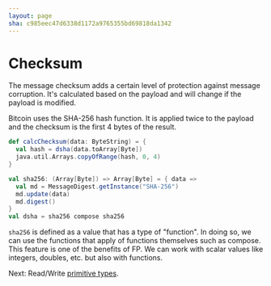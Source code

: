 ```yaml
---
layout: page
sha: c985eec47d6338d1172a9765355bd69818da1342
---
```


# Checksum

The message checksum adds a certain level of protection against message corruption. It's calculated based on the payload
and will change if the payload is modified.

Bitcoin uses the SHA-256 hash function. It is applied twice to the payload and the checksum is the first 4 bytes of the
result.

```scala
def calcChecksum(data: ByteString) = {
  val hash = dsha(data.toArray[Byte])
  java.util.Arrays.copyOfRange(hash, 0, 4)
}

val sha256: (Array[Byte]) => Array[Byte] = { data =>
  val md = MessageDigest.getInstance("SHA-256")
  md.update(data)
  md.digest()
}
val dsha = sha256 compose sha256
```

`sha256` is defined as a value that has a type of "function". In doing so, we can use the functions that apply of functions
themselves such as compose. This feature is one of the benefits of FP. We can work with scalar values like integers, doubles, etc.
but also with functions.

Next: Read/Write [primitive types]({{site.baseurl}}/handshake/primitive.html).
